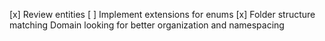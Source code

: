 [x] Review entities
[ ] Implement extensions for enums
[x] Folder structure matching Domain looking for better organization and namespacing



